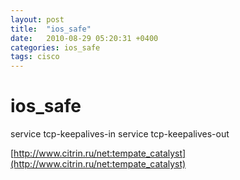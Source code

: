 ```yaml
---
layout: post
title:  "ios_safe"
date:   2010-08-29 05:20:31 +0400
categories: ios_safe
tags: cisco
---
```


# ios_safe
service tcp-keepalives-in
service tcp-keepalives-out

[http://www.citrin.ru/net:tempate_catalyst](http://www.citrin.ru/net:tempate_catalyst)